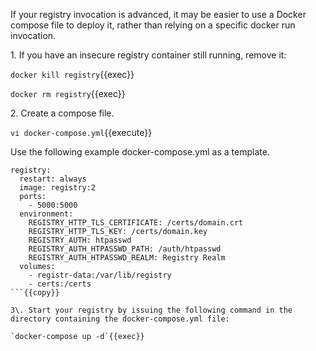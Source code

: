If your registry invocation is advanced, it may be easier to use a Docker compose file to deploy it, rather than relying on a specific docker run invocation. 


1\. If you have an insecure registry container still running, remove it:

`docker kill registry`{{exec}}

`docker rm registry`{{exec}}

2\. Create a compose file.

`vi docker-compose.yml`{{execute}}

Use the following example docker-compose.yml as a template.

```
registry:
  restart: always
  image: registry:2
  ports:
    - 5000:5000
  environment:
    REGISTRY_HTTP_TLS_CERTIFICATE: /certs/domain.crt
    REGISTRY_HTTP_TLS_KEY: /certs/domain.key
    REGISTRY_AUTH: htpasswd
    REGISTRY_AUTH_HTPASSWD_PATH: /auth/htpasswd
    REGISTRY_AUTH_HTPASSWD_REALM: Registry Realm
  volumes:
    - registr-data:/var/lib/registry
    - certs:/certs
```{{copy}}

3\. Start your registry by issuing the following command in the directory containing the docker-compose.yml file:

`docker-compose up -d`{{exec}}